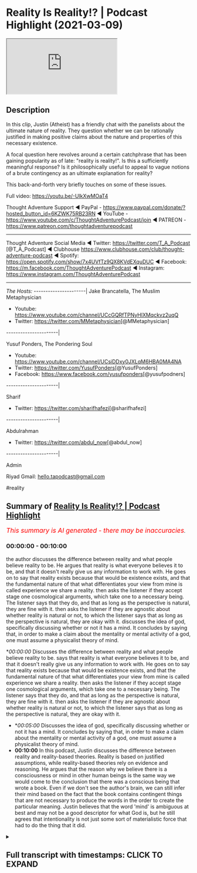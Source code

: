 # Reality Is Reality!? | Podcast Highlight (2021-03-09)

<iframe loading='lazy' src='https://www.youtube.com/embed/KRuUq0dCrmA'></iframe>

## Description

In this clip, Justin (Atheist) has a friendly chat with the panelists about the ultimate nature of reality. They question whether we can be rationally justified in making positive claims about the nature and properties of this necessary existence.

A focal question here revolves around a certain catchphrase that has been gaining popularity as of late: "reality is reality!". Is this a sufficiently meaningful response? Is it philosophically useful to appeal to vague notions of a brute contingency as an ultimate explanation for reality?

This back-and-forth very  briefly touches on some of these issues.

Full video: https://youtu.be/-UlkXwMOaT4 

Thought Adventure Support
◄ PayPal - https://www.paypal.com/donate/?hosted_button_id=6KZWK75RB23RN 
◄ YouTube - https://www.youtube.com/c/ThoughtAdventurePodcast/join
◄ PATREON - https://www.patreon.com/thoughtadventurepodcast
____________________________________________________________________

Thought Adventure Social Media
◄ Twitter: https://twitter.com/T_A_Podcast​​ [@T_A_Podcast]
◄ Clubhouse https://www.clubhouse.com/club/thought-adventure-podcast
◄ Spotify: https://open.spotify.com/show/7x4UVfTz9QX8KVdEXquDUC
◄ Facebook: https://m.facebook.com/ThoughtAdventurePodcast
◄ Instagram: https://www.instagram.com/ThoughtAdventurePodcast​

----------------------------------------------------------------

*The Hosts:*
----------------------|
Jake Brancatella, The Muslim Metaphysician

- Youtube: https://www.youtube.com/channel/UCcGQRfTPNyHlXMqckvz2uqQ
- Twitter:  https://twitter.com/MMetaphysician​​ [@MMetaphysician]

----------------------|

Yusuf Ponders, The Pondering Soul

- Youtube: https://www.youtube.com/channel/UCsiDDxy0JXLqM6HBA0MA4NA
- Twitter: https://twitter.com/YusufPonders​​ [@YusufPonders]
- Facebook: https://www.facebook.com/yusufponders​ [@yusufpodners]

----------------------|

Sharif

- Twitter: https://twitter.com/sharifhafezi​​ [@sharifhafezi]

----------------------|

Abdulrahman

- Twitter: https://twitter.com/abdul_now​ [@abdul_now]

----------------------|

Admin

Riyad 
Gmail: hello.tapodcast@gmail.com


#reality

## Summary of [Reality Is Reality!? | Podcast Highlight](https://www.youtube.com/watch?v=KRuUq0dCrmA)


*<span style="color:red; font-size:125%">This summary is AI generated - there may be inaccuracies</span>. [](/)*

### <a onclick="modifyYTiframeseektime('0')">00:00:00</a> - <a onclick="modifyYTiframeseektime('600')">00:10:00</a>

 the author discusses the difference between reality and what people believe reality to be. He argues that reality is what everyone believes it to be, and that it doesn't really give us any information to work with. He goes on to say that reality exists because that would be existence exists, and that the fundamental nature of that what differentiates your view from mine is called experience we share a reality. then asks the listener if they accept stage one cosmological arguments, which take one to a necessary being. The listener says that they do, and that as long as the perspective is natural, they are fine with it. then asks the listener if they are agnostic about whether reality is natural or not, to which the listener says that as long as the perspective is natural, they are okay with it.
 discusses the idea of god, specifically discussing whether or not it has a mind. It concludes by saying that, in order to make a claim about the mentality or mental activity of a god, one must assume a physicalist theory of mind.

**<a onclick="modifyYTiframeseektime('0')">00:00:00</a>* Discusses the difference between reality and what people believe reality to be. says that reality is what everyone believes it to be, and that it doesn't really give us any information to work with. He goes on to say that reality exists because that would be existence exists, and that the fundamental nature of that what differentiates your view from mine is called experience we share a reality. then asks the listener if they accept stage one cosmological arguments, which take one to a necessary being. The listener says that they do, and that as long as the perspective is natural, they are fine with it. then asks the listener if they are agnostic about whether reality is natural or not, to which the listener says that as long as the perspective is natural, they are okay with it.
* **<a onclick="modifyYTiframeseektime('300')">00:05:00</a>* Discusses the idea of god, specifically discussing whether or not it has a mind. It concludes by saying that, in order to make a claim about the mentality or mental activity of a god, one must assume a physicalist theory of mind.
* **<a onclick="modifyYTiframeseektime('600')">00:10:00</a>** In this podcast, Justin discusses the difference between reality and reality-based theories. Reality is based on justified assumptions, while reality-based theories rely on evidence and reasoning. He argues that the reason why we believe there is a consciousness or mind in other human beings is the same way we would come to the conclusion that there was a conscious being that wrote a book. Even if we don't see the author's brain, we can still infer their mind based on the fact that the book contains contingent things that are not necessary to produce the words in the order to create the particular meaning. Justin believes that the word 'mind' is ambiguous at best and may not be a good descriptor for what God is, but he still agrees that intentionality is not just some sort of materialistic force that had to do the thing that it did.

<details><summary><h2>Full transcript with timestamps: CLICK TO EXPAND</h2></summary>

<a onclick="modifyYTiframeseektime('10')">0:00:10</a> i guess the point is justin the theist  
<a onclick="modifyYTiframeseektime('12')">0:00:12</a> believes in a reality  
<a onclick="modifyYTiframeseektime('13')">0:00:13</a> you believe in a reality too so the  
<a onclick="modifyYTiframeseektime('15')">0:00:15</a> label reality is quite meaningless i  
<a onclick="modifyYTiframeseektime('17')">0:00:17</a> mean  
<a onclick="modifyYTiframeseektime('17')">0:00:17</a> we're talking about what the nature of  
<a onclick="modifyYTiframeseektime('18')">0:00:18</a> reality is if you're saying reality is  
<a onclick="modifyYTiframeseektime('21')">0:00:21</a> what  
<a onclick="modifyYTiframeseektime('21')">0:00:21</a> while we agree well we can get very  
<a onclick="modifyYTiframeseektime('24')">0:00:24</a> conversation about what what makes god  
<a onclick="modifyYTiframeseektime('28')">0:00:28</a> like what what are the  
<a onclick="modifyYTiframeseektime('29')">0:00:29</a> compartmentalization like what are  
<a onclick="modifyYTiframeseektime('31')">0:00:31</a> what contains what god is  
<a onclick="modifyYTiframeseektime('35')">0:00:35</a> well it contains what your reality is  
<a onclick="modifyYTiframeseektime('37')">0:00:37</a> like we can't break this down anymore  
<a onclick="modifyYTiframeseektime('39')">0:00:39</a> we're already at the most fundamental  
<a onclick="modifyYTiframeseektime('40')">0:00:40</a> level  
<a onclick="modifyYTiframeseektime('41')">0:00:41</a> so it would be irrelevant for me to keep  
<a onclick="modifyYTiframeseektime('43')">0:00:43</a> asking you questions about what makes up  
<a onclick="modifyYTiframeseektime('45')">0:00:45</a> that or  
<a onclick="modifyYTiframeseektime('45')">0:00:45</a> what makes up that so that's what i'm  
<a onclick="modifyYTiframeseektime('48')">0:00:48</a> saying with reality there is no more  
<a onclick="modifyYTiframeseektime('50')">0:00:50</a> breaking it down that is it  
<a onclick="modifyYTiframeseektime('52')">0:00:52</a> are you are you like are you saying that  
<a onclick="modifyYTiframeseektime('54')">0:00:54</a> you're agnostic about what reality is it  
<a onclick="modifyYTiframeseektime('56')">0:00:56</a> could be god it could be otherwise in  
<a onclick="modifyYTiframeseektime('58')">0:00:58</a> that reality it could be totally wrong  
<a onclick="modifyYTiframeseektime('60')">0:01:00</a> you guys could be right no but it's not  
<a onclick="modifyYTiframeseektime('62')">0:01:02</a> that you're right or wrong you're it's  
<a onclick="modifyYTiframeseektime('63')">0:01:03</a> that you're not really making a positive  
<a onclick="modifyYTiframeseektime('65')">0:01:05</a> claim because the word reality  
<a onclick="modifyYTiframeseektime('66')">0:01:06</a> isn't really useful as and it doesn't  
<a onclick="modifyYTiframeseektime('69')">0:01:09</a> really give us any information to work  
<a onclick="modifyYTiframeseektime('71')">0:01:11</a> with  
<a onclick="modifyYTiframeseektime('72')">0:01:12</a> it's reality everybody believes reality  
<a onclick="modifyYTiframeseektime('74')">0:01:14</a> exists but what  
<a onclick="modifyYTiframeseektime('76')">0:01:16</a> what's the nature of the reality you're  
<a onclick="modifyYTiframeseektime('77')">0:01:17</a> talking about i don't even get the  
<a onclick="modifyYTiframeseektime('79')">0:01:19</a> question  
<a onclick="modifyYTiframeseektime('80')">0:01:20</a> reality exists because that would be  
<a onclick="modifyYTiframeseektime('82')">0:01:22</a> existence exists  
<a onclick="modifyYTiframeseektime('83')">0:01:23</a> okay fine so there is existence and we  
<a onclick="modifyYTiframeseektime('85')">0:01:25</a> agree but what we're talking about is  
<a onclick="modifyYTiframeseektime('87')">0:01:27</a> the fundamental nature of that what  
<a onclick="modifyYTiframeseektime('89')">0:01:29</a> differentiates your view  
<a onclick="modifyYTiframeseektime('91')">0:01:31</a> from mine that's called experience we  
<a onclick="modifyYTiframeseektime('94')">0:01:34</a> share a reality we have different  
<a onclick="modifyYTiframeseektime('95')">0:01:35</a> experiences  
<a onclick="modifyYTiframeseektime('96')">0:01:36</a> no he's asking what's the ontological  
<a onclick="modifyYTiframeseektime('98')">0:01:38</a> difference  
<a onclick="modifyYTiframeseektime('99')">0:01:39</a> yeah what you're describing so what  
<a onclick="modifyYTiframeseektime('102')">0:01:42</a> you're describing that's different  
<a onclick="modifyYTiframeseektime('105')">0:01:45</a> it seems like you're saying you're it  
<a onclick="modifyYTiframeseektime('106')">0:01:46</a> seems like you're giving an ultimate  
<a onclick="modifyYTiframeseektime('108')">0:01:48</a> ultimate account i know you're not being  
<a onclick="modifyYTiframeseektime('110')">0:01:50</a> detailed about it but you're saying just  
<a onclick="modifyYTiframeseektime('112')">0:01:52</a> the ultimate uh explanation for what  
<a onclick="modifyYTiframeseektime('115')">0:01:55</a> exists or for contingent  
<a onclick="modifyYTiframeseektime('117')">0:01:57</a> reality is reality and i think  
<a onclick="modifyYTiframeseektime('120')">0:02:00</a> being charitable uh to you and sure i  
<a onclick="modifyYTiframeseektime('123')">0:02:03</a> would interpret that as like you're  
<a onclick="modifyYTiframeseektime('124')">0:02:04</a> saying there is a fundamental layer of  
<a onclick="modifyYTiframeseektime('127')">0:02:07</a> reality that  
<a onclick="modifyYTiframeseektime('128')">0:02:08</a> accounts for reality uh  
<a onclick="modifyYTiframeseektime('131')">0:02:11</a> i think i mean that would be a better  
<a onclick="modifyYTiframeseektime('132')">0:02:12</a> interpretation reality is reality though  
<a onclick="modifyYTiframeseektime('136')">0:02:16</a> but that's the point that's that's  
<a onclick="modifyYTiframeseektime('137')">0:02:17</a> exactly why the word reality isn't very  
<a onclick="modifyYTiframeseektime('139')">0:02:19</a> useful here i don't know what you mean  
<a onclick="modifyYTiframeseektime('140')">0:02:20</a> by it  
<a onclick="modifyYTiframeseektime('141')">0:02:21</a> do you just mean like the the material  
<a onclick="modifyYTiframeseektime('144')">0:02:24</a> world  
<a onclick="modifyYTiframeseektime('145')">0:02:25</a> no the material world is what's  
<a onclick="modifyYTiframeseektime('147')">0:02:27</a> contained within reality  
<a onclick="modifyYTiframeseektime('149')">0:02:29</a> like for example if we were to talk  
<a onclick="modifyYTiframeseektime('150')">0:02:30</a> about the universe well every  
<a onclick="modifyYTiframeseektime('152')">0:02:32</a> most people believe and i disagree with  
<a onclick="modifyYTiframeseektime('154')">0:02:34</a> it that everything is the universe  
<a onclick="modifyYTiframeseektime('156')">0:02:36</a> that this table is part of the universe  
<a onclick="modifyYTiframeseektime('159')">0:02:39</a> i would disagree  
<a onclick="modifyYTiframeseektime('160')">0:02:40</a> this table that the phone's sitting on  
<a onclick="modifyYTiframeseektime('163')">0:02:43</a> is  
<a onclick="modifyYTiframeseektime('164')">0:02:44</a> a containment of the universe the  
<a onclick="modifyYTiframeseektime('166')">0:02:46</a> universe  
<a onclick="modifyYTiframeseektime('167')">0:02:47</a> if i was to walk into a room and go to a  
<a onclick="modifyYTiframeseektime('169')">0:02:49</a> bookshelf  
<a onclick="modifyYTiframeseektime('170')">0:02:50</a> and pick up a book i'm not going to say  
<a onclick="modifyYTiframeseektime('172')">0:02:52</a> that i'm going to read the room  
<a onclick="modifyYTiframeseektime('173')">0:02:53</a> i'm going to say i'm going to read the  
<a onclick="modifyYTiframeseektime('174')">0:02:54</a> book because the book was not part of  
<a onclick="modifyYTiframeseektime('176')">0:02:56</a> the room  
<a onclick="modifyYTiframeseektime('177')">0:02:57</a> the book and the table are both within  
<a onclick="modifyYTiframeseektime('180')">0:03:00</a> the universe or within the room  
<a onclick="modifyYTiframeseektime('182')">0:03:02</a> and the universe is within reality  
<a onclick="modifyYTiframeseektime('186')">0:03:06</a> yeah now now i know what the room is but  
<a onclick="modifyYTiframeseektime('188')">0:03:08</a> what's reality  
<a onclick="modifyYTiframeseektime('191')">0:03:11</a> existence so do but then that's because  
<a onclick="modifyYTiframeseektime('194')">0:03:14</a> reality is sort of synonymous with  
<a onclick="modifyYTiframeseektime('196')">0:03:16</a> existence so then this becomes a  
<a onclick="modifyYTiframeseektime('198')">0:03:18</a> tautology again i i just don't get it  
<a onclick="modifyYTiframeseektime('200')">0:03:20</a> yeah because you can't break it down  
<a onclick="modifyYTiframeseektime('202')">0:03:22</a> anymore and that's what i've said  
<a onclick="modifyYTiframeseektime('203')">0:03:23</a> multiple times and we're still here  
<a onclick="modifyYTiframeseektime('204')">0:03:24</a> trying to break it down  
<a onclick="modifyYTiframeseektime('206')">0:03:26</a> i don't know but the point is you  
<a onclick="modifyYTiframeseektime('207')">0:03:27</a> haven't given any kind of useful  
<a onclick="modifyYTiframeseektime('209')">0:03:29</a> information  
<a onclick="modifyYTiframeseektime('210')">0:03:30</a> to break down you're just you're just  
<a onclick="modifyYTiframeseektime('212')">0:03:32</a> saying is it space and time  
<a onclick="modifyYTiframeseektime('214')">0:03:34</a> do you mean no no no space space time  
<a onclick="modifyYTiframeseektime('217')">0:03:37</a> and matter  
<a onclick="modifyYTiframeseektime('218')">0:03:38</a> and experience derives from reality  
<a onclick="modifyYTiframeseektime('220')">0:03:40</a> which is the uncaused cause the very  
<a onclick="modifyYTiframeseektime('222')">0:03:42</a> fundamental  
<a onclick="modifyYTiframeseektime('223')">0:03:43</a> the fundamental thing the causal  
<a onclick="modifyYTiframeseektime('225')">0:03:45</a> principle is reality  
<a onclick="modifyYTiframeseektime('226')">0:03:46</a> okay perfect so you agree in a necessary  
<a onclick="modifyYTiframeseektime('228')">0:03:48</a> foundation of reality so  
<a onclick="modifyYTiframeseektime('230')">0:03:50</a> let's just cut to the chase you accept  
<a onclick="modifyYTiframeseektime('233')">0:03:53</a> stage one cosmological arguments there  
<a onclick="modifyYTiframeseektime('235')">0:03:55</a> is a necessary foundation of reality  
<a onclick="modifyYTiframeseektime('238')">0:03:58</a> now can we ask any questions about that  
<a onclick="modifyYTiframeseektime('241')">0:04:01</a> nature or are you are you are you saying  
<a onclick="modifyYTiframeseektime('243')">0:04:03</a> there is a  
<a onclick="modifyYTiframeseektime('244')">0:04:04</a> fundamental nature of reality but i  
<a onclick="modifyYTiframeseektime('246')">0:04:06</a> can't say anything about it i just don't  
<a onclick="modifyYTiframeseektime('248')">0:04:08</a> know what it is  
<a onclick="modifyYTiframeseektime('248')">0:04:08</a> well i i i'm not you said before okay so  
<a onclick="modifyYTiframeseektime('251')">0:04:11</a> we've already accepted the  
<a onclick="modifyYTiframeseektime('253')">0:04:13</a> the kalam is that what you said stage  
<a onclick="modifyYTiframeseektime('256')">0:04:16</a> one which is basically takes you  
<a onclick="modifyYTiframeseektime('258')">0:04:18</a> to a necessary being basically necessary  
<a onclick="modifyYTiframeseektime('260')">0:04:20</a> existence doesn't have to be god  
<a onclick="modifyYTiframeseektime('262')">0:04:22</a> stage two stage two of these arguments  
<a onclick="modifyYTiframeseektime('265')">0:04:25</a> is when we ask  
<a onclick="modifyYTiframeseektime('266')">0:04:26</a> further questions and try to identify  
<a onclick="modifyYTiframeseektime('268')">0:04:28</a> whether it's god or not but  
<a onclick="modifyYTiframeseektime('270')">0:04:30</a> so you accept stage one cosmological  
<a onclick="modifyYTiframeseektime('271')">0:04:31</a> arguments and  
<a onclick="modifyYTiframeseektime('273')">0:04:33</a> you're saying there is a fundamental  
<a onclick="modifyYTiframeseektime('274')">0:04:34</a> nature now i think the next question  
<a onclick="modifyYTiframeseektime('275')">0:04:35</a> would be can we say  
<a onclick="modifyYTiframeseektime('277')">0:04:37</a> anything about that fundamental nature  
<a onclick="modifyYTiframeseektime('278')">0:04:38</a> of reality is it natural  
<a onclick="modifyYTiframeseektime('281')">0:04:41</a> you don't think so you're so are you are  
<a onclick="modifyYTiframeseektime('283')">0:04:43</a> you are you agnostic about it in the  
<a onclick="modifyYTiframeseektime('285')">0:04:45</a> sense that it could  
<a onclick="modifyYTiframeseektime('286')">0:04:46</a> literally be god or something natural or  
<a onclick="modifyYTiframeseektime('289')">0:04:49</a> just literally anything um yes  
<a onclick="modifyYTiframeseektime('292')">0:04:52</a> as long as as long as the perspective  
<a onclick="modifyYTiframeseektime('302')">0:05:02</a> certain things about it yeah because  
<a onclick="modifyYTiframeseektime('304')">0:05:04</a> because sharif is asking him whether it  
<a onclick="modifyYTiframeseektime('306')">0:05:06</a> could be a trinity and he said no so i  
<a onclick="modifyYTiframeseektime('308')">0:05:08</a> guess you can say certain things about  
<a onclick="modifyYTiframeseektime('309')">0:05:09</a> it  
<a onclick="modifyYTiframeseektime('310')">0:05:10</a> i mean even in the negative sense in the  
<a onclick="modifyYTiframeseektime('312')">0:05:12</a> negative yeah in a positive sense you  
<a onclick="modifyYTiframeseektime('314')">0:05:14</a> could say that yeah in the negative  
<a onclick="modifyYTiframeseektime('316')">0:05:16</a> sense you could say it couldn't be this  
<a onclick="modifyYTiframeseektime('317')">0:05:17</a> because of this reason you can rule  
<a onclick="modifyYTiframeseektime('319')">0:05:19</a> things out polytheism yeah you can rule  
<a onclick="modifyYTiframeseektime('321')">0:05:21</a> any polytheistic  
<a onclick="modifyYTiframeseektime('323')">0:05:23</a> or tri-theistic or trinitarian view  
<a onclick="modifyYTiframeseektime('326')">0:05:26</a> of a god you can rule those out right  
<a onclick="modifyYTiframeseektime('328')">0:05:28</a> out of the way  
<a onclick="modifyYTiframeseektime('332')">0:05:32</a> well let me give you a positive claim  
<a onclick="modifyYTiframeseektime('333')">0:05:33</a> that you would agree with  
<a onclick="modifyYTiframeseektime('335')">0:05:35</a> it is  
<a onclick="modifyYTiframeseektime('338')">0:05:38</a> it has causal power that's a positive  
<a onclick="modifyYTiframeseektime('340')">0:05:40</a> claim would you agree that it has causal  
<a onclick="modifyYTiframeseektime('342')">0:05:42</a> power  
<a onclick="modifyYTiframeseektime('342')">0:05:42</a> it has causal power the ability  
<a onclick="modifyYTiframeseektime('346')">0:05:46</a> or at least not power to sustain the  
<a onclick="modifyYTiframeseektime('348')">0:05:48</a> world because it is the foundation  
<a onclick="modifyYTiframeseektime('350')">0:05:50</a> yes yes yes yes that is we can say some  
<a onclick="modifyYTiframeseektime('353')">0:05:53</a> things right so it  
<a onclick="modifyYTiframeseektime('354')">0:05:54</a> has causal power it has it's source of  
<a onclick="modifyYTiframeseektime('357')">0:05:57</a> power  
<a onclick="modifyYTiframeseektime('359')">0:05:59</a> right so we can make some positive  
<a onclick="modifyYTiframeseektime('361')">0:06:01</a> claims about it now i think  
<a onclick="modifyYTiframeseektime('363')">0:06:03</a> the fundamental question here will be  
<a onclick="modifyYTiframeseektime('366')">0:06:06</a> how far can we go not far enough to say  
<a onclick="modifyYTiframeseektime('370')">0:06:10</a> that there's a  
<a onclick="modifyYTiframeseektime('371')">0:06:11</a> mind that exists outside of a physical  
<a onclick="modifyYTiframeseektime('373')">0:06:13</a> brain how far  
<a onclick="modifyYTiframeseektime('375')">0:06:15</a> how far do you need to go to say that  
<a onclick="modifyYTiframeseektime('377')">0:06:17</a> there are other minds i know you don't  
<a onclick="modifyYTiframeseektime('379')">0:06:19</a> like this question but  
<a onclick="modifyYTiframeseektime('380')">0:06:20</a> because um there are other minds i  
<a onclick="modifyYTiframeseektime('382')">0:06:22</a> thought we were talking about god  
<a onclick="modifyYTiframeseektime('384')">0:06:24</a> no because the question is related  
<a onclick="modifyYTiframeseektime('386')">0:06:26</a> you're saying you can't make a claim  
<a onclick="modifyYTiframeseektime('388')">0:06:28</a> about it that it has  
<a onclick="modifyYTiframeseektime('389')">0:06:29</a> a mind because for some reason we  
<a onclick="modifyYTiframeseektime('392')">0:06:32</a> couldn't possibly investigate that  
<a onclick="modifyYTiframeseektime('394')">0:06:34</a> but by that same logic you couldn't  
<a onclick="modifyYTiframeseektime('396')">0:06:36</a> investigate whether i had a mind  
<a onclick="modifyYTiframeseektime('398')">0:06:38</a> but yeah but now we're shifting the goal  
<a onclick="modifyYTiframeseektime('399')">0:06:39</a> post now i'm talking about something  
<a onclick="modifyYTiframeseektime('401')">0:06:41</a> else  
<a onclick="modifyYTiframeseektime('401')">0:06:41</a> no i'm just i'm just it's the stage so  
<a onclick="modifyYTiframeseektime('404')">0:06:44</a> if you you can  
<a onclick="modifyYTiframeseektime('405')">0:06:45</a> for example if it's possible to  
<a onclick="modifyYTiframeseektime('407')">0:06:47</a> acknowledge the existence of other minds  
<a onclick="modifyYTiframeseektime('409')">0:06:49</a> i i'm a mind then yeah that's the  
<a onclick="modifyYTiframeseektime('412')">0:06:52</a> necessary step in order to be able to  
<a onclick="modifyYTiframeseektime('414')">0:06:54</a> even say  
<a onclick="modifyYTiframeseektime('415')">0:06:55</a> that there's this ultimate mind do you  
<a onclick="modifyYTiframeseektime('417')">0:06:57</a> do you have a  
<a onclick="modifyYTiframeseektime('418')">0:06:58</a> guess what i'm asking justin just just  
<a onclick="modifyYTiframeseektime('419')">0:06:59</a> to clarify just to clarify what i'm  
<a onclick="modifyYTiframeseektime('421')">0:07:01</a> asking basically is  
<a onclick="modifyYTiframeseektime('422')">0:07:02</a> what is it about this fundamental layer  
<a onclick="modifyYTiframeseektime('425')">0:07:05</a> of reality  
<a onclick="modifyYTiframeseektime('427')">0:07:07</a> that uh is so different about  
<a onclick="modifyYTiframeseektime('430')">0:07:10</a> uh that is so different in the sense  
<a onclick="modifyYTiframeseektime('433')">0:07:13</a> that we couldn't possibly  
<a onclick="modifyYTiframeseektime('435')">0:07:15</a> attribute a mind to it while you could  
<a onclick="modifyYTiframeseektime('437')">0:07:17</a> attribute a mind to me it's the brain  
<a onclick="modifyYTiframeseektime('439')">0:07:19</a> yes you have a physical brain we have  
<a onclick="modifyYTiframeseektime('442')">0:07:22</a> never ever demonstrated a mind existing  
<a onclick="modifyYTiframeseektime('444')">0:07:24</a> outside of a physical brain  
<a onclick="modifyYTiframeseektime('446')">0:07:26</a> of some sort justice  
<a onclick="modifyYTiframeseektime('449')">0:07:29</a> justin did you come to the conclusion  
<a onclick="modifyYTiframeseektime('450')">0:07:30</a> that abdulrahman is a physical brain and  
<a onclick="modifyYTiframeseektime('452')">0:07:32</a> therefore a mind because you saw his  
<a onclick="modifyYTiframeseektime('453')">0:07:33</a> brain  
<a onclick="modifyYTiframeseektime('454')">0:07:34</a> i'm agnostic on that  
<a onclick="modifyYTiframeseektime('457')">0:07:37</a> but you have to assume a physicalist  
<a onclick="modifyYTiframeseektime('460')">0:07:40</a> theory of mind in order  
<a onclick="modifyYTiframeseektime('461')">0:07:41</a> to actually definitively make the claim  
<a onclick="modifyYTiframeseektime('463')">0:07:43</a> that something with the mind has to have  
<a onclick="modifyYTiframeseektime('465')">0:07:45</a> a brain i mean no but i'm not  
<a onclick="modifyYTiframeseektime('468')">0:07:48</a> so so i'm not making a positive claim in  
<a onclick="modifyYTiframeseektime('471')">0:07:51</a> the sense that that is true i'm saying  
<a onclick="modifyYTiframeseektime('472')">0:07:52</a> that using induction  
<a onclick="modifyYTiframeseektime('474')">0:07:54</a> all that we've ever been able to do is  
<a onclick="modifyYTiframeseektime('476')">0:07:56</a> see that  
<a onclick="modifyYTiframeseektime('477')">0:07:57</a> minds exist within physical brains at  
<a onclick="modifyYTiframeseektime('479')">0:07:59</a> the intelligence level that we're  
<a onclick="modifyYTiframeseektime('480')">0:08:00</a> speaking of right now  
<a onclick="modifyYTiframeseektime('481')">0:08:01</a> we could say plants you know there's  
<a onclick="modifyYTiframeseektime('483')">0:08:03</a> certain trees that stop growing acorns  
<a onclick="modifyYTiframeseektime('485')">0:08:05</a> when they have an infestation of  
<a onclick="modifyYTiframeseektime('486')">0:08:06</a> squirrels to get the squirrels to go  
<a onclick="modifyYTiframeseektime('488')">0:08:08</a> away  
<a onclick="modifyYTiframeseektime('488')">0:08:08</a> they move to other trees and then they  
<a onclick="modifyYTiframeseektime('490')">0:08:10</a> start growing stuff again they don't  
<a onclick="modifyYTiframeseektime('491')">0:08:11</a> have a physical  
<a onclick="modifyYTiframeseektime('492')">0:08:12</a> brain but when we're talking about an  
<a onclick="modifyYTiframeseektime('494')">0:08:14</a> intelligence of some sort like  
<a onclick="modifyYTiframeseektime('496')">0:08:16</a> like we have or something that would be  
<a onclick="modifyYTiframeseektime('497')">0:08:17</a> more intelligent than us  
<a onclick="modifyYTiframeseektime('499')">0:08:19</a> as an i.e a god i've never seen a brain  
<a onclick="modifyYTiframeseektime('503')">0:08:23</a> out or a mind outside of a physical  
<a onclick="modifyYTiframeseektime('505')">0:08:25</a> brain no i'm  
<a onclick="modifyYTiframeseektime('506')">0:08:26</a> see i'm not trying to argue like about  
<a onclick="modifyYTiframeseektime('508')">0:08:28</a> like the philosophy of mind with you and  
<a onclick="modifyYTiframeseektime('510')">0:08:30</a> how we come to these conclusions i'm  
<a onclick="modifyYTiframeseektime('511')">0:08:31</a> trying to say in order to  
<a onclick="modifyYTiframeseektime('512')">0:08:32</a> to to say what you're saying you have to  
<a onclick="modifyYTiframeseektime('515')">0:08:35</a> assume  
<a onclick="modifyYTiframeseektime('516')">0:08:36</a> i okay not assume in the sense that you  
<a onclick="modifyYTiframeseektime('518')">0:08:38</a> don't have reasons for it but you have  
<a onclick="modifyYTiframeseektime('519')">0:08:39</a> to  
<a onclick="modifyYTiframeseektime('520')">0:08:40</a> bring to the table a physicalist  
<a onclick="modifyYTiframeseektime('522')">0:08:42</a> reductionist theory of mind  
<a onclick="modifyYTiframeseektime('524')">0:08:44</a> that you know says that only things with  
<a onclick="modifyYTiframeseektime('528')">0:08:48</a> brains can have  
<a onclick="modifyYTiframeseektime('529')">0:08:49</a> minds right that's your line of  
<a onclick="modifyYTiframeseektime('531')">0:08:51</a> reasoning  
<a onclick="modifyYTiframeseektime('532')">0:08:52</a> which is the reason you're saying we  
<a onclick="modifyYTiframeseektime('534')">0:08:54</a> can't say anything  
<a onclick="modifyYTiframeseektime('535')">0:08:55</a> with regard to the mentality or the  
<a onclick="modifyYTiframeseektime('538')">0:08:58</a> mental activity of  
<a onclick="modifyYTiframeseektime('540')">0:09:00</a> the fundamental nature of reality but if  
<a onclick="modifyYTiframeseektime('542')">0:09:02</a> i have a different  
<a onclick="modifyYTiframeseektime('543')">0:09:03</a> understanding or if i come from with  
<a onclick="modifyYTiframeseektime('545')">0:09:05</a> from from a different  
<a onclick="modifyYTiframeseektime('547')">0:09:07</a> philosophy of mind then  
<a onclick="modifyYTiframeseektime('550')">0:09:10</a> maybe i could say something else maybe  
<a onclick="modifyYTiframeseektime('552')">0:09:12</a> based on the criteria that i put  
<a onclick="modifyYTiframeseektime('554')">0:09:14</a> for what counts for something that has  
<a onclick="modifyYTiframeseektime('556')">0:09:16</a> mental activity  
<a onclick="modifyYTiframeseektime('557')">0:09:17</a> is very different from your physicalist  
<a onclick="modifyYTiframeseektime('559')">0:09:19</a> account and on that basis i can make a  
<a onclick="modifyYTiframeseektime('561')">0:09:21</a> claim  
<a onclick="modifyYTiframeseektime('562')">0:09:22</a> about the fundamental age of reality  
<a onclick="modifyYTiframeseektime('564')">0:09:24</a> maybe sure but how much more baggage  
<a onclick="modifyYTiframeseektime('566')">0:09:26</a> does your view  
<a onclick="modifyYTiframeseektime('567')">0:09:27</a> come compared to mine um but with that  
<a onclick="modifyYTiframeseektime('571')">0:09:31</a> that's both bag and we both have baggage  
<a onclick="modifyYTiframeseektime('572')">0:09:32</a> you're coming with the physical  
<a onclick="modifyYTiframeseektime('574')">0:09:34</a> understanding  
<a onclick="modifyYTiframeseektime('574')">0:09:34</a> i'm coming with my question my question  
<a onclick="modifyYTiframeseektime('576')">0:09:36</a> wasn't does does our  
<a onclick="modifyYTiframeseektime('578')">0:09:38</a> claims have baggage i said how much more  
<a onclick="modifyYTiframeseektime('580')">0:09:40</a> baggage does yours come  
<a onclick="modifyYTiframeseektime('582')">0:09:42</a> so how are you defining baggage here how  
<a onclick="modifyYTiframeseektime('584')">0:09:44</a> are using baggage  
<a onclick="modifyYTiframeseektime('585')">0:09:45</a> extra extra presuppositions or extra  
<a onclick="modifyYTiframeseektime('587')">0:09:47</a> things that we need to investigate  
<a onclick="modifyYTiframeseektime('589')">0:09:49</a> oh yeah i wouldn't want any of those i  
<a onclick="modifyYTiframeseektime('590')">0:09:50</a> mean in the sense that i wouldn't want  
<a onclick="modifyYTiframeseektime('592')">0:09:52</a> any assumptions that couldn't possibly  
<a onclick="modifyYTiframeseektime('594')">0:09:54</a> be justified what i'm saying is  
<a onclick="modifyYTiframeseektime('596')">0:09:56</a> whatever claims i'm gonna make need to  
<a onclick="modifyYTiframeseektime('597')">0:09:57</a> be justifiable claims so i agree that we  
<a onclick="modifyYTiframeseektime('599')">0:09:59</a> shouldn't  
<a onclick="modifyYTiframeseektime('600')">0:10:00</a> come with baggage in the sense that we  
<a onclick="modifyYTiframeseektime('602')">0:10:02</a> bring forward  
<a onclick="modifyYTiframeseektime('603')">0:10:03</a> unjustified assumptions what i'm saying  
<a onclick="modifyYTiframeseektime('605')">0:10:05</a> is if i bring  
<a onclick="modifyYTiframeseektime('607')">0:10:07</a> if i have a justified philosophy of mind  
<a onclick="modifyYTiframeseektime('610')">0:10:10</a> that or theory of mind that allows for  
<a onclick="modifyYTiframeseektime('613')">0:10:13</a> me to  
<a onclick="modifyYTiframeseektime('614')">0:10:14</a> invest to attribute uh a  
<a onclick="modifyYTiframeseektime('618')">0:10:18</a> mental activity to something that you  
<a onclick="modifyYTiframeseektime('620')">0:10:20</a> couldn't possibly  
<a onclick="modifyYTiframeseektime('622')">0:10:22</a> uh uh say the same for  
<a onclick="modifyYTiframeseektime('625')">0:10:25</a> because of your physicalist  
<a onclick="modifyYTiframeseektime('626')">0:10:26</a> presupposition then then what i'm saying  
<a onclick="modifyYTiframeseektime('628')">0:10:28</a> is  
<a onclick="modifyYTiframeseektime('629')">0:10:29</a> right now we're coming from different  
<a onclick="modifyYTiframeseektime('630')">0:10:30</a> perspectives and i can say more things  
<a onclick="modifyYTiframeseektime('633')">0:10:33</a> about uh about the fundamental nature of  
<a onclick="modifyYTiframeseektime('635')">0:10:35</a> reality so what all hinges  
<a onclick="modifyYTiframeseektime('637')">0:10:37</a> on this debate about consciousness and  
<a onclick="modifyYTiframeseektime('639')">0:10:39</a> philosophy of mind  
<a onclick="modifyYTiframeseektime('641')">0:10:41</a> justin i think the issue that you're  
<a onclick="modifyYTiframeseektime('643')">0:10:43</a> doing is you're trying to say that  
<a onclick="modifyYTiframeseektime('644')">0:10:44</a> the reason why i know mind exists is  
<a onclick="modifyYTiframeseektime('646')">0:10:46</a> because i see a physical person  
<a onclick="modifyYTiframeseektime('649')">0:10:49</a> and what we're saying is something  
<a onclick="modifyYTiframeseektime('650')">0:10:50</a> slightly different we're saying the  
<a onclick="modifyYTiframeseektime('651')">0:10:51</a> reason why we believe there's a  
<a onclick="modifyYTiframeseektime('652')">0:10:52</a> conscious being  
<a onclick="modifyYTiframeseektime('654')">0:10:54</a> that's an essay foundation is the same  
<a onclick="modifyYTiframeseektime('657')">0:10:57</a> way we would come to the conclusion that  
<a onclick="modifyYTiframeseektime('658')">0:10:58</a> there was a conscious being that wrote a  
<a onclick="modifyYTiframeseektime('660')">0:11:00</a> book  
<a onclick="modifyYTiframeseektime('661')">0:11:01</a> even if though i didn't physically see  
<a onclick="modifyYTiframeseektime('662')">0:11:02</a> the person writing the book  
<a onclick="modifyYTiframeseektime('664')">0:11:04</a> because what i'm sensing is the fact  
<a onclick="modifyYTiframeseektime('666')">0:11:06</a> that these this book  
<a onclick="modifyYTiframeseektime('668')">0:11:08</a> contains contingent things that are not  
<a onclick="modifyYTiframeseektime('670')">0:11:10</a> necessary to  
<a onclick="modifyYTiframeseektime('671')">0:11:11</a> produce the words in the order to create  
<a onclick="modifyYTiframeseektime('675')">0:11:15</a> the particular meaning  
<a onclick="modifyYTiframeseektime('676')">0:11:16</a> yeah so the words could have been  
<a onclick="modifyYTiframeseektime('678')">0:11:18</a> arranged in a  
<a onclick="modifyYTiframeseektime('679')">0:11:19</a> potentially infinite number of ways but  
<a onclick="modifyYTiframeseektime('682')">0:11:22</a> because it's arranged in this particular  
<a onclick="modifyYTiframeseektime('684')">0:11:24</a> way  
<a onclick="modifyYTiframeseektime('684')">0:11:24</a> it required somebody to determine it and  
<a onclick="modifyYTiframeseektime('687')">0:11:27</a> somebody to  
<a onclick="modifyYTiframeseektime('688')">0:11:28</a> have intentionality so in the same way  
<a onclick="modifyYTiframeseektime('690')">0:11:30</a> this is what we're saying about the  
<a onclick="modifyYTiframeseektime('691')">0:11:31</a> universe  
<a onclick="modifyYTiframeseektime('692')">0:11:32</a> we're saying that the universe is a  
<a onclick="modifyYTiframeseektime('694')">0:11:34</a> contingent reality which means that it  
<a onclick="modifyYTiframeseektime('695')">0:11:35</a> could have been another way  
<a onclick="modifyYTiframeseektime('697')">0:11:37</a> it could have been an infinite potential  
<a onclick="modifyYTiframeseektime('699')">0:11:39</a> infinite other ways  
<a onclick="modifyYTiframeseektime('700')">0:11:40</a> yeah within potentially infinite number  
<a onclick="modifyYTiframeseektime('702')">0:11:42</a> of different laws  
<a onclick="modifyYTiframeseektime('704')">0:11:44</a> the fact that it has this one out of a  
<a onclick="modifyYTiframeseektime('706')">0:11:46</a> number of possibilities  
<a onclick="modifyYTiframeseektime('708')">0:11:48</a> means something must have selected it  
<a onclick="modifyYTiframeseektime('710')">0:11:50</a> yeah and therefore we're using the same  
<a onclick="modifyYTiframeseektime('712')">0:11:52</a> process  
<a onclick="modifyYTiframeseektime('714')">0:11:54</a> regards to um uh you know coming to the  
<a onclick="modifyYTiframeseektime('717')">0:11:57</a> conclusion that  
<a onclick="modifyYTiframeseektime('718')">0:11:58</a> you know consciousness or minds exist in  
<a onclick="modifyYTiframeseektime('720')">0:12:00</a> other human beings  
<a onclick="modifyYTiframeseektime('721')">0:12:01</a> you know i don't need to like i said if  
<a onclick="modifyYTiframeseektime('723')">0:12:03</a> i've got something written on a piece of  
<a onclick="modifyYTiframeseektime('724')">0:12:04</a> paper i don't need to turn around and  
<a onclick="modifyYTiframeseektime('726')">0:12:06</a> say well i've got to physically see the  
<a onclick="modifyYTiframeseektime('727')">0:12:07</a> guy's brain  
<a onclick="modifyYTiframeseektime('728')">0:12:08</a> to know that the mind produced that  
<a onclick="modifyYTiframeseektime('731')">0:12:11</a> that's not how we  
<a onclick="modifyYTiframeseektime('732')">0:12:12</a> come to the conclusion in the same way  
<a onclick="modifyYTiframeseektime('734')">0:12:14</a> you know i don't need to  
<a onclick="modifyYTiframeseektime('735')">0:12:15</a> physically see you to know that you are  
<a onclick="modifyYTiframeseektime('738')">0:12:18</a> in existence that has a mind because i  
<a onclick="modifyYTiframeseektime('741')">0:12:21</a> see  
<a onclick="modifyYTiframeseektime('741')">0:12:21</a> pixels of you and i know it's not  
<a onclick="modifyYTiframeseektime('744')">0:12:24</a> necessary for these pixels to exist  
<a onclick="modifyYTiframeseektime('746')">0:12:26</a> and to construct the language so i come  
<a onclick="modifyYTiframeseektime('748')">0:12:28</a> to the rational conclusion  
<a onclick="modifyYTiframeseektime('750')">0:12:30</a> through uh for rational entailment that  
<a onclick="modifyYTiframeseektime('753')">0:12:33</a> you exist and you have a mind  
<a onclick="modifyYTiframeseektime('755')">0:12:35</a> so yourself really quickly i think we're  
<a onclick="modifyYTiframeseektime('756')">0:12:36</a> gonna have to move on just because i  
<a onclick="modifyYTiframeseektime('757')">0:12:37</a> think we've got somebody else on  
<a onclick="modifyYTiframeseektime('759')">0:12:39</a> sure and you don't mind i'll let you  
<a onclick="modifyYTiframeseektime('762')">0:12:42</a> just  
<a onclick="modifyYTiframeseektime('763')">0:12:43</a> add to this um the comment below so i'm  
<a onclick="modifyYTiframeseektime('765')">0:12:45</a> going to read it and then just kind of  
<a onclick="modifyYTiframeseektime('767')">0:12:47</a> add a little bit to it so by the way the  
<a onclick="modifyYTiframeseektime('768')">0:12:48</a> word mind is ambiguous at best  
<a onclick="modifyYTiframeseektime('770')">0:12:50</a> it is wrong islamic islamically uh to  
<a onclick="modifyYTiframeseektime('773')">0:12:53</a> attribute that  
<a onclick="modifyYTiframeseektime('774')">0:12:54</a> to allah subhanahu wa allah does not  
<a onclick="modifyYTiframeseektime('776')">0:12:56</a> need  
<a onclick="modifyYTiframeseektime('777')">0:12:57</a> to mind things i think or calculate  
<a onclick="modifyYTiframeseektime('779')">0:12:59</a> things he already knows everything so  
<a onclick="modifyYTiframeseektime('781')">0:13:01</a> when you're thinking of a human mind  
<a onclick="modifyYTiframeseektime('783')">0:13:03</a> there's probably a really really good  
<a onclick="modifyYTiframeseektime('785')">0:13:05</a> point to kind of acknowledge this  
<a onclick="modifyYTiframeseektime('787')">0:13:07</a> the the whole function of a human mind  
<a onclick="modifyYTiframeseektime('789')">0:13:09</a> is this processing of  
<a onclick="modifyYTiframeseektime('790')">0:13:10</a> thinking through problems and trying to  
<a onclick="modifyYTiframeseektime('793')">0:13:13</a> come to under  
<a onclick="modifyYTiframeseektime('794')">0:13:14</a> understand things um when we're talking  
<a onclick="modifyYTiframeseektime('796')">0:13:16</a> about allah  
<a onclick="modifyYTiframeseektime('797')">0:13:17</a> and we're talking about something that  
<a onclick="modifyYTiframeseektime('799')">0:13:19</a> is all knowing so there's no  
<a onclick="modifyYTiframeseektime('801')">0:13:21</a> um thinking process in the way that we  
<a onclick="modifyYTiframeseektime('803')">0:13:23</a> have one  
<a onclick="modifyYTiframeseektime('804')">0:13:24</a> um which is awesome yeah yeah yeah  
<a onclick="modifyYTiframeseektime('808')">0:13:28</a> and so with this um whether or not the  
<a onclick="modifyYTiframeseektime('811')">0:13:31</a> word  
<a onclick="modifyYTiframeseektime('812')">0:13:32</a> mind is a is a good descriptor  
<a onclick="modifyYTiframeseektime('815')">0:13:35</a> um for what god is um is is is  
<a onclick="modifyYTiframeseektime('818')">0:13:38</a> questionable  
<a onclick="modifyYTiframeseektime('819')">0:13:39</a> um but yes all i was saying is  
<a onclick="modifyYTiframeseektime('822')">0:13:42</a> intentionality that it's not just some  
<a onclick="modifyYTiframeseektime('823')">0:13:43</a> sort of materialistic force  
<a onclick="modifyYTiframeseektime('825')">0:13:45</a> that had to do the thing that it did  
<a onclick="modifyYTiframeseektime('828')">0:13:48</a> yeah because even then that would  
<a onclick="modifyYTiframeseektime('829')">0:13:49</a> require an explanation because why did  
<a onclick="modifyYTiframeseektime('831')">0:13:51</a> you have to do this as opposed to that  
<a onclick="modifyYTiframeseektime('833')">0:13:53</a> so then you rolling into a condition  
<a onclick="modifyYTiframeseektime('836')">0:13:56</a> because then you're falling into a  
<a onclick="modifyYTiframeseektime('837')">0:13:57</a> contingent being then isn't it  
<a onclick="modifyYTiframeseektime('839')">0:13:59</a> you'd have to have some sort of  
<a onclick="modifyYTiframeseektime('841')">0:14:01</a> intentionality regardless of that justin  
<a onclick="modifyYTiframeseektime('844')">0:14:04</a> i appreciate you coming on really really  
<a onclick="modifyYTiframeseektime('846')">0:14:06</a> do yeah um  
<a onclick="modifyYTiframeseektime('847')">0:14:07</a> the only thing is because you've agreed  
<a onclick="modifyYTiframeseektime('850')">0:14:10</a> that  
<a onclick="modifyYTiframeseektime('850')">0:14:10</a> miracles is not irrational or illogical  
<a onclick="modifyYTiframeseektime('853')">0:14:13</a> to believe  
<a onclick="modifyYTiframeseektime('853')">0:14:13</a> i hear you and we've slightly gone off  
<a onclick="modifyYTiframeseektime('864')">0:14:24</a> topic  
</details>